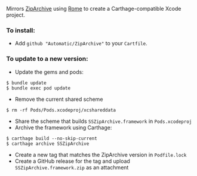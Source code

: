 Mirrors [ZipArchive](https://github.com/ZipArchive/ZipArchive) using [Rome](https://github.com/neonichu/Rome) to create a Carthage-compatible Xcode project.

### To install:

- Add `github "Automatic/ZipArchive"` to your `Cartfile`.

### To update to a new version:

- Update the gems and pods:
```
$ bundle update
$ bundle exec pod update
```
- Remove the current shared scheme
```
$ rm -rf Pods/Pods.xcodeproj/xcshareddata
```
- Share the scheme that builds `SSZipArchive.framework` in `Pods.xcodeproj`
- Archive the framework using Carthage:
```
$ carthage build --no-skip-current
$ carthage archive SSZipArchive
```
- Create a new tag that matches the ZipArchive version in `Podfile.lock`
- Create a GitHub release for the tag and upload `SSZipArchive.framework.zip` as an attachment
